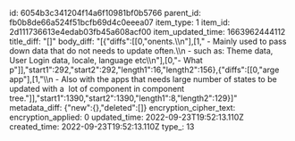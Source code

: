 id: 6054b3c341204f14a6f10981bf0b5766
parent_id: fb0b8de66a524f51bcfb69d4c0eeea07
item_type: 1
item_id: 2d111736613e4edab03fb45a608acf00
item_updated_time: 1663962444112
title_diff: "[]"
body_diff: "[{\"diffs\":[[0,\"onents.\\\n\"],[1,\"    - Mainly used to pass down data that do not needs to update often.\\\n        - such as: Theme data, User Login data, locale, language etc\\\n\"],[0,\"- What p\"]],\"start1\":292,\"start2\":292,\"length1\":16,\"length2\":156},{\"diffs\":[[0,\"arge app\"],[1,\"\\\n        - Also with the apps that needs large number of states to be updated with a  lot of component in component tree.\"]],\"start1\":1390,\"start2\":1390,\"length1\":8,\"length2\":129}]"
metadata_diff: {"new":{},"deleted":[]}
encryption_cipher_text: 
encryption_applied: 0
updated_time: 2022-09-23T19:52:13.110Z
created_time: 2022-09-23T19:52:13.110Z
type_: 13
